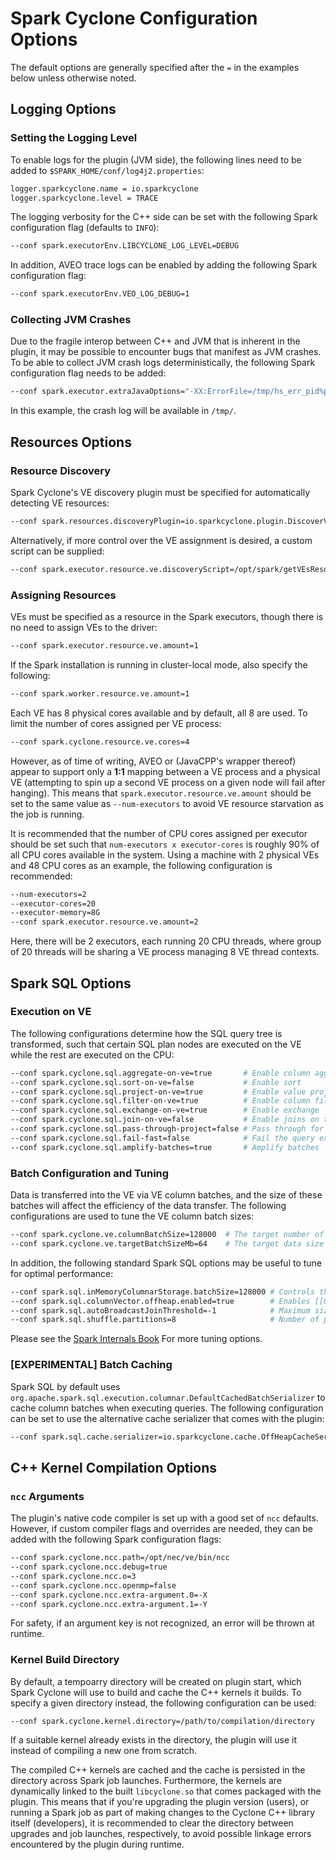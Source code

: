# Spark Cyclone Configuration Options

The default options are generally specified after the `=` in the examples below
unless otherwise noted.


## Logging Options

### Setting the Logging Level

To enable logs for the plugin (JVM side), the following lines need to be added
to `$SPARK_HOME/conf/log4j2.properties`:

```sh
logger.sparkcyclone.name = io.sparkcyclone
logger.sparkcyclone.level = TRACE
```

The logging verbosity for the C++ side can be set with the following Spark
configuration flag (defaults to `INFO`):

```sh
--conf spark.executorEnv.LIBCYCLONE_LOG_LEVEL=DEBUG
```

In addition, AVEO trace logs can be enabled by adding the following Spark
configuration flag:

```sh
--conf spark.executorEnv.VEO_LOG_DEBUG=1
```

### Collecting JVM Crashes

Due to the fragile interop between C++ and JVM that is inherent in the plugin,
it may be possible to encounter bugs that manifest as JVM crashes.  To be able
to collect JVM crash logs deterministically, the following Spark configuration
flag needs to be added:

```sh
--conf spark.executor.extraJavaOptions="-XX:ErrorFile=/tmp/hs_err_pid%p.log"
```

In this example, the crash log will be available in `/tmp/`.


## Resources Options

### Resource Discovery

Spark Cyclone's VE discovery plugin must be specified for automatically
detecting VE resources:

```sh
--conf spark.resources.discoveryPlugin=io.sparkcyclone.plugin.DiscoverVectorEnginesPlugin
```

Alternatively, if more control over the VE assignment is desired, a custom
script can be supplied:

```sh
--conf spark.executor.resource.ve.discoveryScript=/opt/spark/getVEsResources.sh
```

### Assigning Resources

VEs must be specified as a resource in the Spark executors, though there is no
need to assign VEs to the driver:

```sh
--conf spark.executor.resource.ve.amount=1
```

If the Spark installation is running in cluster-local mode, also specify the
following:

```sh
--conf spark.worker.resource.ve.amount=1
```

Each VE has 8 physical cores available and by default, all 8 are used. To limit
the number of cores assigned per VE process:

```sh
--conf spark.cyclone.resource.ve.cores=4
```

However, as of time of writing, AVEO or (JavaCPP's wrapper thereof) appear to
support only a **1:1** mapping between a VE process and a physical VE (attempting
to spin up a second VE process on a given node will fail after hanging).  This
means that `spark.executor.resource.ve.amount` should be set to the same  value
as `--num-executors` to avoid VE resource starvation as the job is running.

It is recommended that the number of CPU cores assigned per executor should be
set such that `num-executors x executor-cores` is roughly 90% of all CPU cores
available in the system.  Using a machine with 2 physical VEs and 48 CPU cores
as an example, the following configuration is recommended:

```sh
--num-executors=2
--executor-cores=20
--executor-memory=8G
--conf spark.executor.resource.ve.amount=2
```

Here, there will be 2 executors, each running 20 CPU threads, where group of 20
threads will be sharing a VE process managing 8 VE thread contexts.

## Spark SQL Options

### Execution on VE

The following configurations determine how the SQL query tree is transformed,
such that certain SQL plan nodes are executed on the VE while the rest are
executed on the CPU:

```sh
--conf spark.cyclone.sql.aggregate-on-ve=true       # Enable column aggregations
--conf spark.cyclone.sql.sort-on-ve=false           # Enable sort
--conf spark.cyclone.sql.project-on-ve=true         # Enable value projections
--conf spark.cyclone.sql.filter-on-ve=true          # Enable column filters
--conf spark.cyclone.sql.exchange-on-ve=true        # Enable exchange
--conf spark.cyclone.sql.join-on-ve=false           # Enable joins on the VE
--conf spark.cyclone.sql.pass-through-project=false # Pass through for projections
--conf spark.cyclone.sql.fail-fast=false            # Fail the query execution if an exception is thrown while transforming the query tree (instead of skipping)
--conf spark.cyclone.sql.amplify-batches=true       # Amplify batches
```

### Batch Configuration and Tuning

Data is transferred into the VE via VE column batches, and the size of these
batches will affect the efficiency of the data transfer.  The following
configurations are used to tune the VE column batch sizes:

```sh
--conf spark.cyclone.ve.columnBatchSize=128000  # The target number of rows in the VE column batch
--conf spark.cyclone.ve.targetBatchSizeMb=64    # The target data size of the VE column batch
```

In addition, the following standard Spark SQL options may be useful to tune for
optimal performance:

```sh
--conf spark.sql.inMemoryColumnarStorage.batchSize=128000 # Controls the size of batches for columnar caching.  Larger batch sizes can improve memory utilization and compression, but risk OOMs when caching data.
--conf spark.sql.columnVector.offheap.enabled=true        # Enables [[OffHeapColumnVector]] in [[ColumnarBatch]]
--conf spark.sql.autoBroadcastJoinThreshold=-1            # Maximum size (in bytes) for a table that will be broadcast to all worker nodes when performing a join.  Negative values or 0 disable broadcasting.
--conf spark.sql.shuffle.partitions=8                     # Number of partitions to use by default when shuffling data for joins or aggregations
```

Please see the [Spark Internals Book](https://jaceklaskowski.gitbooks.io/mastering-spark-sql/content/spark-sql-properties.html)
For more tuning options.

### [EXPERIMENTAL] Batch Caching

Spark SQL by default uses `org.apache.spark.sql.execution.columnar.DefaultCachedBatchSerializer`
to cache column batches when executing queries.  The following configuration can
be set to use the alternative cache serializer that comes with the plugin:

```sh
--conf spark.sql.cache.serializer=io.sparkcyclone.cache.OffHeapCacheSerializer
```


## C++ Kernel Compilation Options

### `ncc` Arguments

The plugin's native code compiler is set up with a good set of `ncc` defaults.
However, if custom compiler flags and overrides are needed, they can be added
with the following Spark configuration flags:

```sh
--conf spark.cyclone.ncc.path=/opt/nec/ve/bin/ncc
--conf spark.cyclone.ncc.debug=true
--conf spark.cyclone.ncc.o=3
--conf spark.cyclone.ncc.openmp=false
--conf spark.cyclone.ncc.extra-argument.0=-X
--conf spark.cyclone.ncc.extra-argument.1=-Y
```

For safety, if an argument key is not recognized, an error will be thrown at
runtime.

### Kernel Build Directory

By default, a tempoarry directory will be created on plugin start, which Spark
Cyclone will use to build and cache the C++ kernels it builds.  To specify a
given directory instead, the following configuration can be used:

```
--conf spark.cyclone.kernel.directory=/path/to/compilation/directory
```

If a suitable kernel already exists in the directory, the plugin will use it
instead of compiling a new one from scratch.

The compiled C++ kernels are cached and the cache is persisted in the directory
across Spark job launches.  Furthermore, the kernels are dynamically linked to
the built `libcyclone.so` that comes packaged with the plugin.  This means that
if you're upgrading the plugin version (users), or running a Spark job as part
of making changes to the Cyclone C++ library itself (developers), it is recommended
to clear the directory between upgrades and job launches, respectively, to avoid
possible linkage errors encountered by the plugin during runtime.
